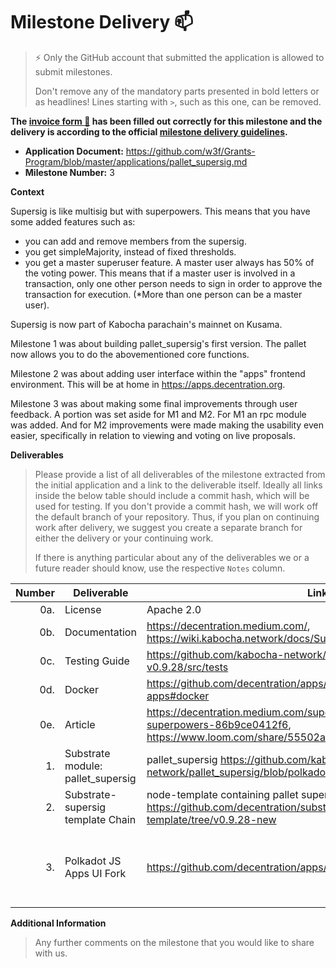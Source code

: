 # Milestone Delivery :mailbox:

> ⚡ Only the GitHub account that submitted the application is allowed to submit milestones. 
> 
> Don't remove any of the mandatory parts presented in bold letters or as headlines! Lines starting with `>`, such as this one, can be removed.

**The [invoice form :pencil:](https://docs.google.com/forms/d/e/1FAIpQLSfmNYaoCgrxyhzgoKQ0ynQvnNRoTmgApz9NrMp-hd8mhIiO0A/viewform) has been filled out correctly for this milestone and the delivery is according to the official [milestone delivery guidelines](https://github.com/w3f/Grants-Program/blob/master/docs/milestone-deliverables-guidelines.md).**  

* **Application Document:** https://github.com/w3f/Grants-Program/blob/master/applications/pallet_supersig.md
* **Milestone Number:** 3

**Context** 

Supersig is like multisig but with superpowers. This means that you have some added features such as:

- you can add and remove members from the supersig.
- you get simpleMajority, instead of fixed thresholds. 
- you get a master superuser feature. A master user always has 50% of the voting power. This means that if a master user is involved in a transaction, only one other person needs to sign in order to approve the transaction for execution. (*More than one person can be a master user). 

Supersig is now part of Kabocha parachain's mainnet on Kusama. 

Milestone 1 was about building pallet_supersig's first version. The pallet now allows you to do the abovementioned core functions. 

Milestone 2 was about adding user interface within the "apps" frontend environment. This will be at home in https://apps.decentration.org. 

Milestone 3 was about making some final improvements through user feedback. A portion was set aside for M1 and M2. For M1 an rpc module was added. And for M2 improvements were made making the usability even easier, specifically in relation to viewing and voting on live proposals. 

**Deliverables**
> Please provide a list of all deliverables of the milestone extracted from the initial application and a link to the deliverable itself. Ideally all links inside the below table should include a commit hash, which will be used for testing. If you don't provide a commit hash, we will work off the default branch of your repository. Thus, if you plan on continuing work after delivery, we suggest you create a separate branch for either the delivery or your continuing work. 
> 
> If there is anything particular about any of the deliverables we or a future reader should know, use the respective `Notes` column.

| Number | Deliverable | Link | Notes |
| -----: | ----------- | ------------- | ---------- | 
| 0a. | License | Apache 2.0  |  | |
| 0b. | Documentation | https://decentration.medium.com/, https://wiki.kabocha.network/docs/Supersig/introduction | 2 links |
| 0c. | Testing Guide | https://github.com/kabocha-network/pallet_supersig/tree/polkadot-v0.9.28/src/tests | cargo test `INSERT FILENAME` |
| 0d. | Docker |  https://github.com/decentration/apps/tree/page-supersig-new-apps#docker | |
| 0e. | Article  | https://decentration.medium.com/supersig-like-multisig-but-with-superpowers-86b9ce0412f6,   https://www.loom.com/share/55502a7ef152466c95c6d183916d4227 | Article and video for reviewers |
| 1. | Substrate module: pallet_supersig |  pallet_supersig https://github.com/kabocha-network/pallet_supersig/blob/polkadot-v0.9.28/src/lib.rs | |
| 2. | Substrate-supersig template Chain | node-template containing pallet supersig and rpc functions https://github.com/decentration/substrate-supersig-template/tree/v0.9.28-new | |
| 3. | Polkadot JS Apps UI Fork | https://github.com/decentration/apps/tree/page-supersig-new-apps  | use branch `page-supersig-new-apps` be sure to follow this guide with simple steps to install everything https://decentration.medium.com/setup-for-running-and-testing-supersig-m3-bc1ddfc25f43 | |

**Additional Information**
> Any further comments on the milestone that you would like to share with us.
